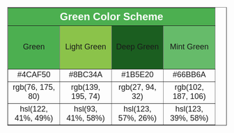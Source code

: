 <!DOCTYPE html>
<html>
<head>
  <style>
  th {
    font-family: Calibri, sans-serif;
    font-size: 24px;
    text-align: center;
    background-color: #4CAF50;
    color: white;
  }
  td {
    font-family: Calibri, sans-serif;
    font-size: 18px;
    text-align: center;
  }
  .color-cell {
    width: 100px;
    height: 100px;
    text-align: center;
  }
</style>
</head>
<body>
<table border="1" cellspacing="0" cellpadding="10">
  <tr>
    <th colspan="4">Green Color Scheme</th>
  </tr>
  <tr>
    <td class="color-cell" style="background-color: #4CAF50;">Green</td>
    <td class="color-cell" style="background-color: #8BC34A;">Light Green</td>
    <td class="color-cell" style="background-color: #1B5E20;">Deep Green</td>
    <td class="color-cell" style="background-color: #66BB6A;">Mint Green</td>
  </tr>
  <tr>
    <td>#4CAF50</td>
    <td>#8BC34A</td>
    <td>#1B5E20</td>
    <td>#66BB6A</td>
  </tr>
  <tr>
    <td>rgb(76, 175, 80)</td>
    <td>rgb(139, 195, 74)</td>
    <td>rgb(27, 94, 32)</td>
    <td>rgb(102, 187, 106)</td>
  </tr>
  <tr>
    <td>hsl(122, 41%, 49%)</td>
    <td>hsl(93, 41%, 58%)</td>
    <td>hsl(123, 57%, 26%)</td>
    <td>hsl(123, 39%, 58%)</td>
  </tr>
</table>
</body>
</html>
